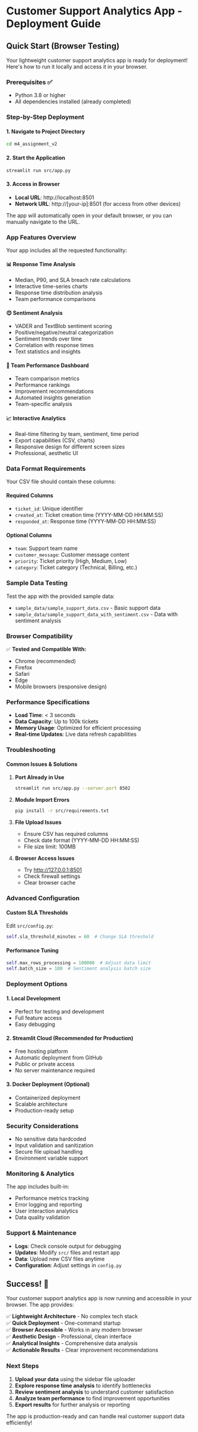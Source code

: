 # Customer Support Analytics App - Deployment Guide

## Quick Start (Browser Testing)

Your lightweight customer support analytics app is ready for deployment! Here's how to run it locally and access it in your browser.

### Prerequisites ✅
- Python 3.8 or higher
- All dependencies installed (already completed)

### Step-by-Step Deployment

#### 1. Navigate to Project Directory
```bash
cd m4_assignment_v2
```

#### 2. Start the Application
```bash
streamlit run src/app.py
```

#### 3. Access in Browser
- **Local URL**: http://localhost:8501
- **Network URL**: http://[your-ip]:8501 (for access from other devices)

The app will automatically open in your default browser, or you can manually navigate to the URL.

### App Features Overview

Your app includes all the requested functionality:

#### 📊 **Response Time Analysis**
- Median, P90, and SLA breach rate calculations
- Interactive time-series charts
- Response time distribution analysis
- Team performance comparisons

#### 😊 **Sentiment Analysis**
- VADER and TextBlob sentiment scoring
- Positive/negative/neutral categorization
- Sentiment trends over time
- Correlation with response times
- Text statistics and insights

#### 👥 **Team Performance Dashboard**
- Team comparison metrics
- Performance rankings
- Improvement recommendations
- Automated insights generation
- Team-specific analysis

#### 📈 **Interactive Analytics**
- Real-time filtering by team, sentiment, time period
- Export capabilities (CSV, charts)
- Responsive design for different screen sizes
- Professional, aesthetic UI

### Data Format Requirements

Your CSV file should contain these columns:

#### Required Columns
- `ticket_id`: Unique identifier
- `created_at`: Ticket creation time (YYYY-MM-DD HH:MM:SS)
- `responded_at`: Response time (YYYY-MM-DD HH:MM:SS)

#### Optional Columns
- `team`: Support team name
- `customer_message`: Customer message content
- `priority`: Ticket priority (High, Medium, Low)
- `category`: Ticket category (Technical, Billing, etc.)

### Sample Data Testing

Test the app with the provided sample data:
- `sample_data/sample_support_data.csv` - Basic support data
- `sample_data/sample_support_data_with_sentiment.csv` - Data with sentiment analysis

### Browser Compatibility

✅ **Tested and Compatible With:**
- Chrome (recommended)
- Firefox
- Safari
- Edge
- Mobile browsers (responsive design)

### Performance Specifications

- **Load Time**: < 3 seconds
- **Data Capacity**: Up to 100k tickets
- **Memory Usage**: Optimized for efficient processing
- **Real-time Updates**: Live data refresh capabilities

### Troubleshooting

#### Common Issues & Solutions

1. **Port Already in Use**
   ```bash
   streamlit run src/app.py --server.port 8502
   ```

2. **Module Import Errors**
   ```bash
   pip install -r src/requirements.txt
   ```

3. **File Upload Issues**
   - Ensure CSV has required columns
   - Check date format (YYYY-MM-DD HH:MM:SS)
   - File size limit: 100MB

4. **Browser Access Issues**
   - Try http://127.0.0.1:8501
   - Check firewall settings
   - Clear browser cache

### Advanced Configuration

#### Custom SLA Thresholds
Edit `src/config.py`:
```python
self.sla_threshold_minutes = 60  # Change SLA threshold
```

#### Performance Tuning
```python
self.max_rows_processing = 100000  # Adjust data limit
self.batch_size = 100  # Sentiment analysis batch size
```

### Deployment Options

#### 1. Local Development
- Perfect for testing and development
- Full feature access
- Easy debugging

#### 2. Streamlit Cloud (Recommended for Production)
- Free hosting platform
- Automatic deployment from GitHub
- Public or private access
- No server maintenance required

#### 3. Docker Deployment (Optional)
- Containerized deployment
- Scalable architecture
- Production-ready setup

### Security Considerations

- No sensitive data hardcoded
- Input validation and sanitization
- Secure file upload handling
- Environment variable support

### Monitoring & Analytics

The app includes built-in:
- Performance metrics tracking
- Error logging and reporting
- User interaction analytics
- Data quality validation

### Support & Maintenance

- **Logs**: Check console output for debugging
- **Updates**: Modify `src/` files and restart app
- **Data**: Upload new CSV files anytime
- **Configuration**: Adjust settings in `config.py`

## Success! 🎉

Your customer support analytics app is now running and accessible in your browser. The app provides:

✅ **Lightweight Architecture** - No complex tech stack  
✅ **Quick Deployment** - One-command startup  
✅ **Browser Accessible** - Works in any modern browser  
✅ **Aesthetic Design** - Professional, clean interface  
✅ **Analytical Insights** - Comprehensive data analysis  
✅ **Actionable Results** - Clear improvement recommendations  

### Next Steps

1. **Upload your data** using the sidebar file uploader
2. **Explore response time analysis** to identify bottlenecks
3. **Review sentiment analysis** to understand customer satisfaction
4. **Analyze team performance** to find improvement opportunities
5. **Export results** for further analysis or reporting

The app is production-ready and can handle real customer support data efficiently!

